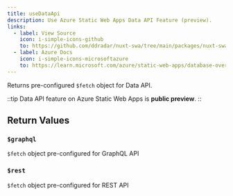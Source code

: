 ```yaml
---
title: useDataApi
description: Use Azure Static Web Apps Data API Feature (preview).
links:
  - label: View Source
    icon: i-simple-icons-github
    to: https://github.com/ddradar/nuxt-swa/tree/main/packages/nuxt-swa/src/runtime/composables/useDataApi.ts
  - label: Azure Docs
    icon: i-simple-icons-microsoftazure
    to: https://learn.microsoft.com/azure/static-web-apps/database-overview
---
```


Returns pre-configured `$fetch` object for Data API.

::tip
Data API feature on Azure Static Web Apps is **public preview**.
::

## Return Values

### `$graphql`

`$fetch` object pre-configured for GraphQL API

### `$rest`

`$fetch` object pre-configured for REST API
